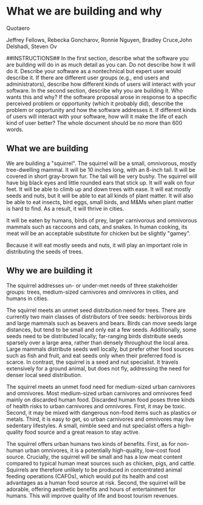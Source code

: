 # What we are building and why

Quotaero

Jeffrey Fellows, Rebecka Goncharov, Ronnie Nguyen, Bradley Cruce,John Delshadi, Steven Ov

##INSTRUCTIONS##
 In the first section, describe what the software you are building will do in as much detail as you can. Do not describe how it will do it. Describe your software as a nontechnical but expert user would describe it. If there are different user groups (e.g., end users and administrators), describe how different kinds of users will interact with your software.
     In the second section, describe why you are building it. Who wants this and why? If the software proposal arose in response to a specific perceived problem or opportunity (which it probably did), describe the problem or opportunity and how the software addresses it. If different kinds of users will interact with your software, how will it make the life of each kind of user better?
     The whole document should be no more than 600 words.
     
## What we are building

We are building a "squirrel". The squirrel will be a small, omnivorous, mostly tree-dwelling mammal. It will be 10 inches long, with an 8-inch tail. It will be covered in short gray-brown fur. The tail will be very bushy. The squirrel will have big black eyes and little rounded ears that stick up. It will walk on four feet. It will be able to climb up and down trees with ease. It will eat mostly seeds and nuts, but it will be able to eat all kinds of plant matter. It will also be able to eat insects, bird eggs, small birds, and M&Ms when plant matter is hard to find. As a result, it will thrive in cities.

It will be eaten by humans, birds of prey, larger carnivorous and omnivorous mammals such as raccoons and cats, and snakes. In human cooking, its meat will be an acceptable substitute for chicken but be slightly "gamey".

Because it will eat mostly seeds and nuts, it will play an important role in distributing the seeds of trees.

## Why we are building it

The squirrel addresses un- or under-met needs of three stakeholder groups: trees, medium-sized carnivores and omnivores in cities, and humans in cities.

The squirrel meets an unmet seed distribution need for trees. There are currently two main classes of distributors of tree seeds: herbivorous birds and large mammals such as beavers and bears. Birds can move seeds large distances, but tend to be small and only eat a few seeds. Additionally, some seeds need to be distributed locally; far-ranging birds distribute seeds sparsely over a large area, rather than densely throughout the local area. Large mammals distribute seeds well locally, but prefer other food sources such as fish and fruit, and eat seeds only when their preferred food is scarce. In contrast, the squirrel is a seed and nut specialist. It travels extensively for a ground animal, but does not fly, addressing the need for denser local seed distribution.

The squirrel meets an unmet food need for medium-sized urban carnivores and omnivores. Most medium-sized urban carnivores and omnivores feed mainly on discarded human food. Discarded human food poses three kinds of health risks to urban carnivores and omnivores. First, it may be toxic. Second, it may be mixed with dangerous non-food items such as plastics or metals. Third, it is easy to get, so urban carnivores and omnivores may live sedentary lifestyles. A small, nimble seed and nut specialist offers a high-quality food source and a great reason to stay active.

The squirrel offers urban humans two kinds of benefits. First, as for non-human urban omnivores, it is a potentially high-quality, low-cost food source. Crucially, the squirrel will be small and has a low meat content compared to typical human meat sources such as chicken, pigs, and cattle. Squirrels are therefore unlikely to be produced in concentrated animal feeding operations (CAFOs), which would put its health and cost advantages as a human food source at risk. Second, the squirrel will be adorable, offering aesthetic benefits and hours of entertainment for humans. This will improve quality of life and boost tourism revenues.
